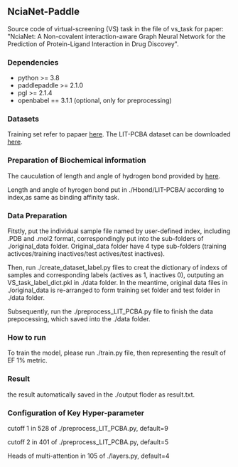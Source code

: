 ## NciaNet-Paddle
Source code of virtual-screening (VS) task in the file of vs_task for paper: "NciaNet: A Non-covalent interaction-aware Graph Neural Network for the Prediction of Protein-Ligand Interaction in Drug Discovey".

### Dependencies
- python >= 3.8
- paddlepaddle >= 2.1.0
- pgl >= 2.1.4
- openbabel == 3.1.1 (optional, only for preprocessing)

### Datasets
Training set refer to papaer [here](https://link.springer.com/article/10.1186/s13321-024-00912-2).
The LIT-PCBA dataset can be downloaded [here](https://drugdesign.unistra.fr/LIT-PCBA/).

### Preparation of Biochemical information
The cauculation of length and angle of hydrogen bond provided by [here](https://github.com/psa-lab/Hbind).

Length and angle of hyrogen bond put in ./Hbond/LIT-PCBA/ according to index,as same as binding affinity task.

### Data Preparation 
Fitstly, put the individual sample file named by user-defined index, including .PDB and .mol2 format, correspondingly put into the sub-folders of ./original_data folder. Original_data folder have 4 type sub-folders (training activces/training inactives/test actives/test inactives).

Then, run ./create_dataset_label.py files to creat the dictionary of indexs of samples and corresponding labels (actives as 1, inactives 0), outputing an VS_task_label_dict.pkl in ./data folder. In the meantime, original data files in ./original_data is re-arranged to form training set folder and test folder in ./data folder. 

Subsequently, run the ./preprocess_LIT_PCBA.py file to finish the data prepocessing, which saved into the ./data folder.

### How to run
To train the model, please run ./train.py file, then representing the result of EF 1% metric.

### Result
the result automatically saved in the ./output floder as result.txt.

### Configuration of Key Hyper-parameter 
cutoff 1 in 528 of ./preprocess_LIT_PCBA.py, default=9

cutoff 2 in 401 of ./preprocess_LIT_PCBA.py, default=5

Heads of multi-attention in 105 of ./layers.py, default=4


